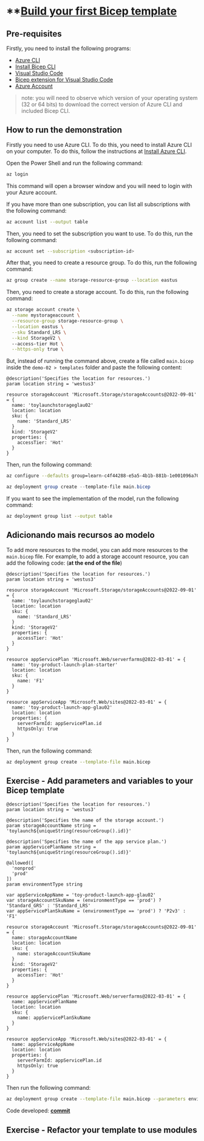 # **[Build your first Bicep template](https://learn.microsoft.com/en-us/training/modules/build-first-bicep-template/)

## Pre-requisites

Firstly, you need to install the following programs:

- [Azure CLI](https://docs.microsoft.com/en-us/cli/azure/install-azure-cli?view=azure-cli-latest)
- [Install Bicep CLI](https://learn.microsoft.com/en-us/azure/azure-resource-manager/bicep/bicep-cli)
- [Visual Studio Code](https://code.visualstudio.com/)
- [Bicep extension for Visual Studio Code](https://marketplace.visualstudio.com/items?itemName=ms-azuretools.vscode-bicep)
- [Azure Account](https://azure.microsoft.com/en-us/free/)

> note: you will need to observe which version of your operating system (32 or 64 bits) to download the correct version of Azure CLI and included Bicep CLI.

## How to run the demonstration

Firstly you need to use Azure CLI. To do this, you need to install Azure CLI on your computer. To do this, follow the instructions at [Install Azure CLI](https://docs.microsoft.com/en-us/cli/azure/install-azure-cli?view=azure-cli-latest).

Open the Power Shell and run the following command:

```bash
az login
```

This command will open a browser window and you will need to login with your Azure account.

If you have more than one subscription, you can list all subscriptions with the following command:

```bash
az account list --output table
```

Then, you need to set the subscription you want to use. To do this, run the following command:

```bash
az account set --subscription <subscription-id>
```

After that, you need to create a resource group. To do this, run the following command:

```bash
az group create --name storage-resource-group --location eastus
```

Then, you need to create a storage account. To do this, run the following command:

```bash
az storage account create \
  --name mystorageaccount \
  --resource-group storage-resource-group \
  --location eastus \
  --sku Standard_LRS \
  --kind StorageV2 \  
  --access-tier Hot \
  --https-only true \
```

But, instead of running the command above, create a file called `main.bicep` inside the `demo-02 > templates` folder and paste the following content:

```bicep
@description('Specifies the location for resources.')
param location string = 'westus3'

resource storageAccount 'Microsoft.Storage/storageAccounts@2022-09-01' = {
  name: 'toylaunchstorageglau02'
  location: location
  sku: {
    name: 'Standard_LRS'
  }
  kind: 'StorageV2'
  properties: {
    accessTier: 'Hot'
  }
}
```

Then, run the following command:

```bash
az configure --defaults group=learn-c4f44288-e5a5-4b1b-881b-1e001096a70b
```

```powershell
az deployment group create --template-file main.bicep
```

If you want to see the implementation of the model, run the following command:

```bash
az deployment group list --output table
```

## Adicionando mais recursos ao modelo

To add more resources to the model, you can add more resources to the `main.bicep` file. For example, to add a storage account resource, you can add the following code: (**at the end of the file**)

```bicep
@description('Specifies the location for resources.')
param location string = 'westus3'

resource storageAccount 'Microsoft.Storage/storageAccounts@2022-09-01' = {
  name: 'toylaunchstorageglau02'
  location: location
  sku: {
    name: 'Standard_LRS'
  }
  kind: 'StorageV2'
  properties: {
    accessTier: 'Hot'
  }
}

resource appServicePlan 'Microsoft.Web/serverfarms@2022-03-01' = {
  name: 'toy-product-launch-plan-starter'
  location: location
  sku: {
    name: 'F1'
  }
}

resource appServiceApp 'Microsoft.Web/sites@2022-03-01' = {
  name: 'toy-product-launch-app-glau02'
  location: location
  properties: {
    serverFarmId: appServicePlan.id
    httpsOnly: true
  }
}
```

Then, run the following command:

```bash
az deployment group create --template-file main.bicep
```

## Exercise - Add parameters and variables to your Bicep template

```bicep
@description('Specifies the location for resources.')
param location string = 'westus3'

@description('Specifies the name of the storage account.')
param storageAccountName string = 'toylaunch${uniqueString(resourceGroup().id)}'

@description('Specifies the name of the app service plan.')
param appServicePlanName string = 'toylaunch${uniqueString(resourceGroup().id)}'

@allowed([
  'nonprod'
  'prod'
])
param environmentType string

var appServiceAppName = 'toy-product-launch-app-glau02'
var storageAccountSkuName = (environmentType == 'prod') ? 'Standard_GRS' : 'Standard_LRS'
var appServicePlanSkuName = (environmentType == 'prod') ? 'P2v3' : 'F1'

resource storageAccount 'Microsoft.Storage/storageAccounts@2022-09-01' = {
  name: storageAccountName
  location: location
  sku: {
    name: storageAccountSkuName
  }
  kind: 'StorageV2'
  properties: {
    accessTier: 'Hot'
  }
}

resource appServicePlan 'Microsoft.Web/serverfarms@2022-03-01' = {
  name: appServicePlanName
  location: location
  sku: {
    name: appServicePlanSkuName
  }
}

resource appServiceApp 'Microsoft.Web/sites@2022-03-01' = {
  name: appServiceAppName
  location: location
  properties: {
    serverFarmId: appServicePlan.id
    httpsOnly: true
  }
}
``` 

Then run the following command:

```bash
az deployment group create --template-file main.bicep --parameters environmentType=nonprod
```

Code developed: **[commit](https://github.com/glaucia86/infrastructure-as-code-studies/commit/bebc5a60dc6cb64ab7ed6c54a8500c882c75ef09)**

## Exercise - Refactor your template to use modules


